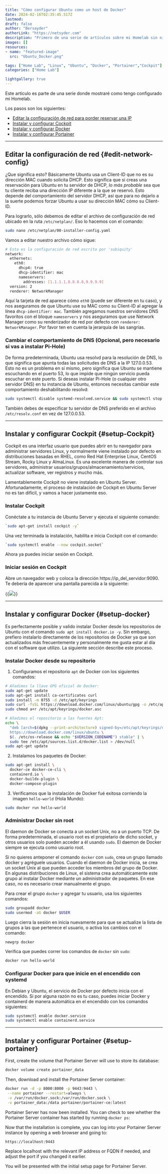 ```yaml
---
title: "Cómo configurar Ubuntu como un host de Docker"
date: 2024-02-16T02:35:45.517Z
lastmod: 
draft: false
author: "Bersayder"
authorLink: "https://netsyder.com"
description: "Primero de una serie de artículos sobre mi Homelab sin ningún orden en particular"
images: []
resources:
- name: "featured-image"
  src: "Ubuntu_Docker.png"

tags: ["Home Lab", "Linux", "Ubuntu", "Docker", "Portainer","Cockpit"]
categories: ["Home Lab"]

lightgallery: true
---
```

Este artículo es parte de una serie donde mostraré como tengo configurado mi Homelab. <!--more-->

Los pasos son los siguientes:

* [Editar la configuración de red para porder reservar una IP](#edit-network-config)
* [Instalar y configurar Cockpit](#setup-Cockpit)
* [Instalar y configurar Docker](#setup-docker)
* [Instalar y configurar Portainer](#setup-portainer)

---

## Editar la configuración de red {#edit-network-config}

¿Que significa esto? Básicamente Ubuntu usa un Client-ID que no es su dirección MAC cuando solicita DHCP. Esto significa que si creas una reservación para Ubuntu en tu servidor de DHCP, *lo más probable* sea que tu cliente reciba una dirección IP diferente a la que se reservó. Esto depende del comportamiento del servidor DHCP, así que para no dejarlo a la suerte podemos forzar Ubuntu a usar su dirección MAC cómo su Client-ID.

Para lograrlo, sólo debemos de editar el archivo de configuración de red ubicado en la ruta `/etc/netplan/`. Eso lo hacemos con el comando:

```bash
sudo nano /etc/netplan/00-installer-config.yaml
```

Vamos a editar nuestro archivo cómo sigue:

```bash
# Esta es la configuración de red escrita por 'subiquity'
network:
  ethernets:
    eth0:
      dhcp4: true
      dhcp-identifier: mac
      nameservers:
        addresses: [1.1.1.1,8.8.8.8,9.9.9.9]
  version: 2
  renderer: NetworkManager
```

Aquí la tarjeta de red aparece cómo `eth0` (puede ser diferente en tu caso), y nos aseguramos de que Ubuntu use su MAC como su Client-ID al agregar la línea `dhcp-identifier: mac`. También agregamos nuestros servidores DNS favoritos con el bloque `nameservers` y nos aseguramos que use Network Manager como su renderizador de red por defecto con `renderer: NetworkManager`. Por favor ten en cuenta la jerarquía de las sangrías.

### Cambiar el comportamiento de DNS (Opcional, pero necesario si vas a instalar Pi-Hole)

De forma predeterminada, Ubuntu usa resolvd para la resolución de DNS, lo que significa que apunta todas las solicitudes de DNS a la IP 127.0.0.53. Esto no es un problema en sí mismo, pero significa que Ubuntu se mantiene escuchando en el puerto 53, lo que impide que ningún servicio pueda escuchar en este puerto. Si deseas instalar Pi-Hole (o cualquier otro servidor DNS) en tu instancia de Ubuntu, entonces necesitas cambiar este comportamiento deshabilitando resolvd:

```bash
sudo systemctl disable systemd-resolved.service && sudo systemctl stop systemd-resolved
```

También debes de especificar tu servidor de DNS preferido en el archivo `/etc/resolv.conf` en vez de 127.0.0.53.

---

## Instalar y configurar Cockpit {#setup-Cockpit}

Cockpit es una interfaz usuario que puedes abrir en tu navegador para administrar servidores Linux, y normalmente viene instalado por defecto en distribuciones basadas en RHEL, como Red Hat Enterprise Linux, CentOS Stream, Rocky Linux y AlmaLinux. Es una excelente manera de controlar sus servidores, administrar usuarios/grupos/almacenamiento/servicios, actualizar software, ver registros y mucho más.

Lamentablemente Cockpit no viene instalado en Ubuntu Server. Afortunadamente, el proceso de instalación de Cockpit en Ubuntu Server no es tan difícil, y vamos a hacer justamente eso.

### Instalar Cockpit

Conéctate a tu instancia de Ubuntu Server y ejecuta el siguiente comando:

```bash
`sudo apt-get install cockpit -y`
```

Una vez terminada la instalación, habilita e inicia Cockpit con el comando:

```bash
`sudo systemctl enable --now cockpit.socket`
```

Ahora ya puedes iniciar sesión en Cockpit.

### Iniciar sesión en Cockpit

Abre un navegador web y coloca la dirección https://ip_del_servidor:9090. Te debería de aparecer una pantalla parecida a la siguiente:

{{<image src="/images/cockpit-login-screen.png" caption="Pantalla de inicio de sesión de Cockpit" linked="false">}}

---

## Instalar y configurar Docker {#setup-docker}

Es perfectamente posible y valido instalar Docker desde los repositorios de Ubuntu con el comando `sudo apt install docker.io -y`. Sin embargo, prefiero instalarlo directamente de los repositorios de Docker ya que son actualizados más frecuentemente y personalmente me gusta estar al día con el software que utilizo. La siguiente sección describe este proceso.

### Instalar Docker desde su repositorio

1. Configuramos el repositorio `apt` de Docker con los siguientes comandos:

```bash
# Añadimos la llave GPG oficial de Docker:
sudo apt-get update
sudo apt-get install ca-certificates curl
sudo install -m 0755 -d /etc/apt/keyrings
sudo curl -fsSL https://download.docker.com/linux/ubuntu/gpg -o /etc/apt/keyrings/docker.asc
sudo chmod a+r /etc/apt/keyrings/docker.asc

# Añadimos el repositorio a las fuentes Apt:
echo \
  "deb [arch=$(dpkg --print-architecture) signed-by=/etc/apt/keyrings/docker.asc] \
  https://download.docker.com/linux/ubuntu \
  $(. /etc/os-release && echo "$VERSION_CODENAME") stable" | \
  sudo tee /etc/apt/sources.list.d/docker.list > /dev/null
sudo apt-get update
```

2. Instalamos los paquetes de Docker:

```bash
sudo apt-get install \
  docker-ce docker-ce-cli \
  containerd.io \
  docker-buildx-plugin \
  docker-compose-plugin
```

3. Verificamos que la instalación de Docker fué exitosa corriendo la imagen `hello-world` (Hola Mundo):

```bash
sudo docker run hello-world
```

### Administrar Docker sin root

El daemon de Docker se conecta a un socket Unix, no a un puerto TCP. De forma predeterminada, el usuario root es el propietario de dicho socket, y otros usuarios solo pueden acceder a él usando `sudo`. El daemon de Docker siempre se ejecuta como usuario root.

Si no quieres anteponer el comando `docker` con `sudo`, crea un grupo llamado docker y agréguele usuarios. Cuando el daemon de Docker inicia, se crea un socket Unix al que pueden acceder los miembros del grupo de Docker. En algunas distribuciones de Linux, el sistema crea automáticamente este grupo al instalar Docker mediante un administrador de paquetes. En ese caso, no es necesario crear manualmente el grupo.

Para crear el grupo `docker` y agregar tu usuario, usa los siguientes comandos:

```bash
sudo groupadd docker
sudo usermod -aG docker $USER
```
Luego cierra la sesión en inicia nuevamente para que se actualize la lista de grupos a las que pertenece el usuario, o activa los cambios con el comando:

```bash
newgrp docker
```
 Verifica que puedes correr los comandos de `docker` sin `sudo`:

```bash
docker run hello-world
```

### Configurar Docker para que inicie en el encendido con systemd

En Debian y Ubuntu, el servicio de Docker por defecto inicia con el encendido. Si por alguna razón no es tu caso, puedes iniciar Docker y containerd de manera automática en el encendido con los comandos siguientes:

```bash
sudo systemctl enable docker.service
sudo systemctl enable containerd.service
```

---

## Instalar y configurar Portainer {#setup-portainer}

First, create the volume that Portainer Server will use to store its database:

```bash
docker volume create portainer_data
```

Then, download and install the Portainer Server container:

```bash
docker run -d -p 8000:8000 -p 9443:9443 \
 --name portainer --restart=always \
 -v /var/run/docker.sock:/var/run/docker.sock \
 -v portainer_data:/data portainer/portainer-ce:latest
```

Portainer Server has now been installed. You can check to see whether the Portainer Server container has started by running `docker ps`:

Now that the installation is complete, you can log into your Portainer Server instance by opening a web browser and going to:

```bash
https://localhost:9443
```

Replace localhost with the relevant IP address or FQDN if needed, and adjust the port if you changed it earlier.

You will be presented with the initial setup page for Portainer Server.